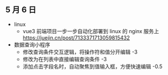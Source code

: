## 5 月 6 日

- linux
  - vue3 前端项目一步一步自动化部署到 linux 的 nginx 服务上 https://juejin.cn/post/7133371713059815432
- 数据查询小程序
  - 修改查询条件交互逻辑，将操作符和值分开编辑 -3
  - 修改为在列表中直接编辑查询条件 -3
  - 添加点击字段名时，自动聚焦到值输入框，方便快速编辑 -0.5
